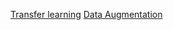 [Transfer learning](https://ithelp.ithome.com.tw/articles/10190971)
[Data Augmentation](https://machinelearningmastery.com/how-to-configure-image-data-augmentation-when-training-deep-learning-neural-networks/)
